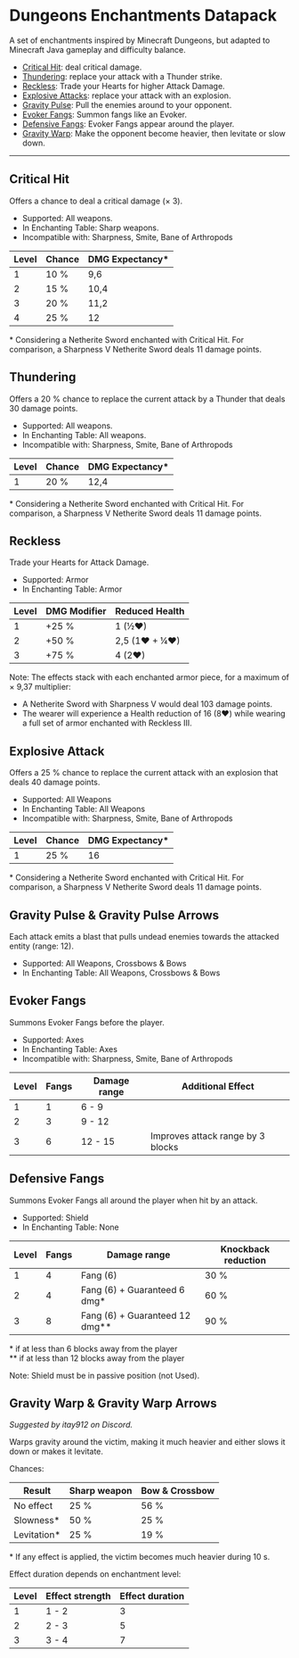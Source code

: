 # Dungeons Enchantments Datapack

A set of enchantments inspired by Minecraft Dungeons, but adapted to Minecraft Java gameplay and difficulty balance.

- [Critical Hit](#critical-hit): deal critical damage.
- [Thundering](#thundering): replace your attack with a Thunder strike.
- [Reckless](#reckless): Trade your Hearts for higher Attack Damage.
- [Explosive Attacks](#explosive-attack): replace your attack with an explosion. 
- [Gravity Pulse](#gravity-pulse--gravity-pulse-arrows): Pull the enemies around to your opponent.
- [Evoker Fangs](#evoker-fangs): Summon fangs like an Evoker.
- [Defensive Fangs](#defensive-fangs): Evoker Fangs appear around the player.
- [Gravity Warp](#gravity-warp--gravity-warp-arrows): Make the opponent become heavier, then levitate or slow down.

---

## Critical Hit

Offers a chance to deal a critical damage (× 3).

- Supported: All weapons.
- In Enchanting Table: Sharp weapons.
- Incompatible with: Sharpness, Smite, Bane of Arthropods 

| Level | Chance | DMG Expectancy\* | 
|-------|--------|------------------|
| 1     | 10 %   | 9,6              |
| 2     | 15 %   | 10,4             |
| 3     | 20 %   | 11,2             |
| 4     | 25 %   | 12               |

\* Considering a Netherite Sword enchanted with Critical Hit. For comparison, a Sharpness V Netherite Sword deals 11 damage points.

## Thundering

Offers a 20 % chance to replace the current attack by a Thunder that deals 30 damage points.

- Supported: All weapons.
- In Enchanting Table: All weapons.
- Incompatible with: Sharpness, Smite, Bane of Arthropods

| Level | Chance | DMG Expectancy\* | 
|-------|--------|------------------|
| 1     | 20 %   | 12,4             |

\* Considering a Netherite Sword enchanted with Critical Hit. For comparison, a Sharpness V Netherite Sword deals 11 damage points.

## Reckless

Trade your Hearts for Attack Damage.

- Supported: Armor
- In Enchanting Table: Armor

| Level | DMG Modifier | Reduced Health |
|-------|--------------|----------------|
| 1     | +25 %        | 1 (½❤)         |
| 2     | +50 %        | 2,5 (1❤ + ¼❤)  |
| 3     | +75 %        | 4 (2❤)         |

Note: The effects stack with each enchanted armor piece, for a maximum of × 9,37 multiplier:
 - A Netherite Sword with Sharpness V would deal 103 damage points.
 - The wearer will experience a Health reduction of 16 (8❤) while wearing a full set of armor enchanted with Reckless III.

## Explosive Attack

Offers a 25 % chance to replace the current attack with an explosion that deals 40 damage points.

- Supported: All Weapons
- In Enchanting Table: All Weapons
- Incompatible with: Sharpness, Smite, Bane of Arthropods

| Level | Chance | DMG Expectancy\* | 
|-------|--------|------------------|
| 1     | 25 %   | 16               |

\* Considering a Netherite Sword enchanted with Critical Hit. For comparison, a Sharpness V Netherite Sword deals 11 damage points.

## Gravity Pulse & Gravity Pulse Arrows

Each attack emits a blast that pulls undead enemies towards the attacked entity (range: 12).

- Supported: All Weapons, Crossbows & Bows
- In Enchanting Table: All Weapons, Crossbows & Bows

## Evoker Fangs

Summons Evoker Fangs before the player.

- Supported: Axes
- In Enchanting Table: Axes
- Incompatible with: Sharpness, Smite, Bane of Arthropods

| Level | Fangs | Damage range | Additional Effect                 |
|-------|-------|--------------|-----------------------------------|
| 1     | 1     | 6 - 9        |                                   |
| 2     | 3     | 9 - 12       |                                   |
| 3     | 6     | 12 - 15      | Improves attack range by 3 blocks |

## Defensive Fangs

Summons Evoker Fangs all around the player when hit by an attack.

- Supported: Shield
- In Enchanting Table: None

| Level | Fangs | Damage range                     | Knockback reduction |
|-------|-------|----------------------------------|---------------------|
| 1     | 4     | Fang (6)                         | 30 %                |
| 2     | 4     | Fang (6) + Guaranteed 6 dmg\*    | 60 %                |
| 3     | 8     | Fang (6) + Guaranteed 12 dmg\*\* | 90 %                |

\* if at less than 6 blocks away from the player  
\*\* if at less than 12 blocks away from the player

Note: Shield must be in passive position (not Used).

## Gravity Warp & Gravity Warp Arrows

_Suggested by itay912 on Discord._

Warps gravity around the victim, making it much heavier and either slows it down or makes it levitate.

Chances:

| Result       | Sharp weapon | Bow & Crossbow |
|--------------|--------------|----------------|
| No effect    | 25 %         | 56 %           |
| Slowness\*   | 50 %         | 25 %           |
| Levitation\* | 25 %         | 19 %           |

\* If any effect is applied, the victim becomes much heavier during 10 s.

Effect duration depends on enchantment level:

| Level | Effect strength | Effect duration |
|-------|-----------------|-----------------|
| 1     | 1 - 2           | 3               |
| 2     | 2 - 3           | 5               |
| 3     | 3 - 4           | 7               |
